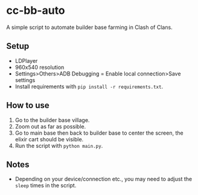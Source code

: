 # cc-bb-auto
A simple script to automate builder base farming in Clash of Clans.

## Setup
- LDPlayer
- 960x540 resolution
- Settings>Others>ADB Debugging = Enable local connection>Save settings
- Install requirements with `pip install -r requirements.txt`.

## How to use
1. Go to the builder base village.
2. Zoom out as far as possible.
3. Go to main base then back to builder base to center the screen, the elixir cart should be visible.
4. Run the script with `python main.py`.

## Notes
- Depending on your device/connection etc., you may need to adjust the `sleep` times in the script.